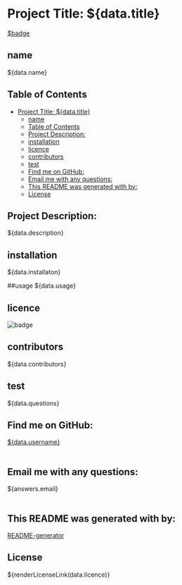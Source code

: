 # Project Title: \${data.title}<br />

[\$badge](https://img.shields.io/badge/license-${data.licence}-brightgreen)<br />

## name

\${data.name}<br />

## Table of Contents

- [Project Title: \${data.title}<br />](#project-title-datatitle)
  - [name](#name)
  - [Table of Contents](#table-of-contents)
  - [Project Description:](#project-description)
  - [installation](#installation)
  - [licence](#licence)
  - [contributors](#contributors)
  - [test](#test)
  - [Find me on GitHub:](#find-me-on-github)
  - [Email me with any questions:](#email-me-with-any-questions)
  - [This README was generated with by:](#this-readme-was-generated-with-by)
  - [License](#license)

## Project Description:

\${data.description}<br />

## installation

\${data.installaton}<br />

##usage
\${data.usage}

## licence

![badge](https://img.shields.io/badge/license-${answers.license}-brightgreen)
<br />

## contributors

${data.contributors}<br />

## test

${data.questions}<br />

## Find me on GitHub:
[\${data.username}](https://github.com/${data.username})<br />
<br />
## Email me with any questions:
${answers.email}<br />
<br />
## This README was generated with by:
[README-generator](https://github.com/luvkil/my-readme-generator)

## License

${renderLicenseLink(data.licence)}


